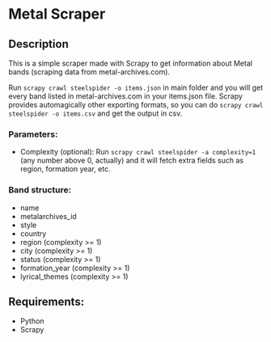 # Metal Scraper

## Description

This is a simple scraper made with Scrapy to get information about Metal bands (scraping data from metal-archives.com).

Run `scrapy crawl steelspider -o items.json` in main folder and you will get every band listed in metal-archives.com in your items.json file.
Scrapy provides automagically other exporting formats, so you can do `scrapy crawl steelspider -o items.csv` and get the output in csv.

### Parameters:

* Complexity (optional): Run `scrapy crawl steelspider -a complexity=1` (any number above 0, actually) and it will fetch extra fields such as region, formation year, etc.

### Band structure:

* name
* metalarchives_id
* style
* country
* region (complexity >= 1)
* city (complexity >= 1)
* status (complexity >= 1)
* formation_year (complexity >= 1)
* lyrical_themes (complexity >= 1)

## Requirements:

* Python
* Scrapy
